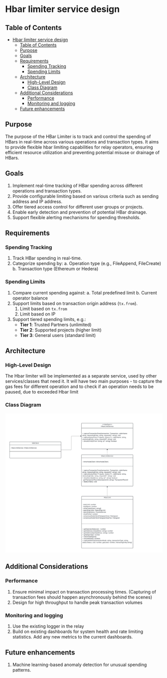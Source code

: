 # Hbar limiter service design

## Table of Contents
- [Hbar limiter service design](#hbar-limiter-service-design)
  - [Table of Contents](#table-of-contents)
  - [Purpose](#purpose)
  - [Goals](#goals)
  - [Requirements](#requirements)
    - [Spending Tracking](#spending-tracking)
    - [Spending Limits](#spending-limits)
  - [Architecture](#architecture)
    - [High-Level Design](#high-level-design)
    - [Class Diagram](#class-diagram)
  - [Additional Considerations](#additional-considerations)
    - [Performance](#performance)
    - [Monitoring and logging](#monitoring-and-logging)
  - [Future enhancements](#future-enhancements)

## Purpose

The purpose of the HBar Limiter is to track and control the spending of HBars in real-time across various operations and transaction types. It aims to provide flexible hbar limiting capabilities for relay operators, ensuring efficient resource utilization and preventing potential misuse or drainage of HBars.

## Goals

1. Implement real-time tracking of HBar spending across different operations and transaction types.
2. Provide configurable limiting based on various criteria such as sending address and IP address.
3. Offer tiered access control for different user groups or projects.
4. Enable early detection and prevention of potential HBar drainage.
5. Support flexible alerting mechanisms for spending thresholds.

## Requirements
### Spending Tracking

1. Track HBar spending in real-time.
2. Categorize spending by:
   a. Operation type (e.g., FileAppend, FileCreate)
   b. Transaction type (Ethereum or Hedera)

### Spending Limits

1. Compare current spending against:
   a. Total predefined limit
   b. Current operator balance
2. Support limits based on transaction origin address (`tx.from`).  
   1. Limit based on `tx.from`
   2. Limit based on IP
3. Support tiered spending limits, e.g.:
   - **Tier 1**: Trusted Partners (unlimited)
   - **Tier 2**: Supported projects (higher limit)
   - **Tier 3**: General users (standard limit)

## Architecture

### High-Level Design
The Hbar limiter will be implemented as a separate service, used by other services/classes that need it. It will have two main purposes - to capture the gas fees for different operation and to check if an operation needs to be paused, due to exceeded Hbar limit

### Class Diagram
![UML Diagram](../diagrams/HBarLimitService.jpeg)


## Additional Considerations
### Performance 

1. Ensure minimal impact on transaction processing times. (Capturing of transaction fees should happen asynchronously behind the scenes)
2. Design for high throughput to handle peak transaction volumes

### Monitoring and logging
1. Use the existing logger in the relay
2. Build on existing dashboards for system health and rate limiting statistics. Add any new metrics to the current dashboards.

## Future enhancements
1. Machine learning-based anomaly detection for unusual spending patterns.
